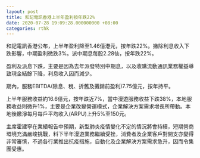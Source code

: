 ```yaml
---
layout: post
title: 和記電訊香港上半年盈利按年跌22%
date: 2020-07-28 19:09:28.000000000 +08:00
categories: rthk
---
```


和記電訊香港公布，上半年盈利降至1.46億港元，按年跌22%。撇除利息收入下跌影響，中期盈利微跌3%。派中期息每股2.28仙，按年跌22%。

盈利及派息下跌，主要是因為去年派發特別中期息，以及收購流動通訊業務權益導致現金結餘下降，利息收入因而減少。

期內，服務EBITDA(除息、稅、折舊及攤銷前盈利)7.75億元，按年持平。

上半年服務收益約16.6億元，按年跌近7%，當中漫遊服務收益下跌38%，本地服務收益則微升1%，主要是企業改變營運模式，企業解決方案需求增長所帶動。本地後繳淨每月每戶平均收入(ARPU)上升5%至150元。

主席霍建寧在業績報告中預期，新型肺炎疫情變化不定的情況將會持續，短期營商環境充滿嚴峻挑戰，料下半年漫遊業務繼續受挫，消費者及企業客戶對開支亦變得非常審慎，不過各行業推出抗疫措施，自動化及企業解決方案需求急升，因而令集團受惠。

